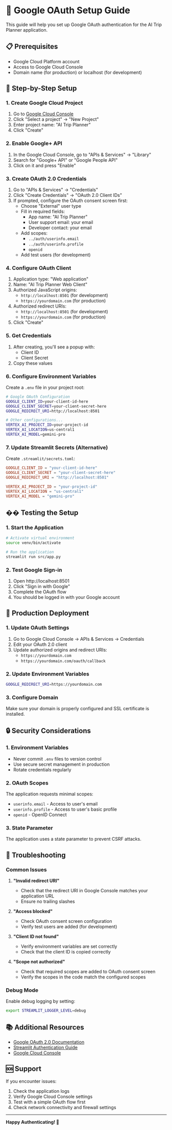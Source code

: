 # 🔐 Google OAuth Setup Guide

This guide will help you set up Google OAuth authentication for the AI Trip Planner application.

## 📋 Prerequisites

- Google Cloud Platform account
- Access to Google Cloud Console
- Domain name (for production) or localhost (for development)

## 🚀 Step-by-Step Setup

### 1. Create Google Cloud Project

1. Go to [Google Cloud Console](https://console.cloud.google.com/)
2. Click "Select a project" → "New Project"
3. Enter project name: "AI Trip Planner"
4. Click "Create"

### 2. Enable Google+ API

1. In the Google Cloud Console, go to "APIs & Services" → "Library"
2. Search for "Google+ API" or "Google People API"
3. Click on it and press "Enable"

### 3. Create OAuth 2.0 Credentials

1. Go to "APIs & Services" → "Credentials"
2. Click "Create Credentials" → "OAuth 2.0 Client IDs"
3. If prompted, configure the OAuth consent screen first:
   - Choose "External" user type
   - Fill in required fields:
     - App name: "AI Trip Planner"
     - User support email: your email
     - Developer contact: your email
   - Add scopes:
     - `../auth/userinfo.email`
     - `../auth/userinfo.profile`
     - `openid`
   - Add test users (for development)

### 4. Configure OAuth Client

1. Application type: "Web application"
2. Name: "AI Trip Planner Web Client"
3. Authorized JavaScript origins:
   - `http://localhost:8501` (for development)
   - `https://yourdomain.com` (for production)
4. Authorized redirect URIs:
   - `http://localhost:8501` (for development)
   - `https://yourdomain.com` (for production)
5. Click "Create"

### 5. Get Credentials

1. After creating, you'll see a popup with:
   - Client ID
   - Client Secret
2. Copy these values

### 6. Configure Environment Variables

Create a `.env` file in your project root:

```bash
# Google OAuth Configuration
GOOGLE_CLIENT_ID=your-client-id-here
GOOGLE_CLIENT_SECRET=your-client-secret-here
GOOGLE_REDIRECT_URI=http://localhost:8501

# Other configurations...
VERTEX_AI_PROJECT_ID=your-project-id
VERTEX_AI_LOCATION=us-central1
VERTEX_AI_MODEL=gemini-pro
```

### 7. Update Streamlit Secrets (Alternative)

Create `.streamlit/secrets.toml`:

```toml
GOOGLE_CLIENT_ID = "your-client-id-here"
GOOGLE_CLIENT_SECRET = "your-client-secret-here"
GOOGLE_REDIRECT_URI = "http://localhost:8501"

VERTEX_AI_PROJECT_ID = "your-project-id"
VERTEX_AI_LOCATION = "us-central1"
VERTEX_AI_MODEL = "gemini-pro"
```

## �� Testing the Setup

### 1. Start the Application

```bash
# Activate virtual environment
source venv/bin/activate

# Run the application
streamlit run src/app.py
```

### 2. Test Google Sign-in

1. Open http://localhost:8501
2. Click "Sign in with Google"
3. Complete the OAuth flow
4. You should be logged in with your Google account

## 🚀 Production Deployment

### 1. Update OAuth Settings

1. Go to Google Cloud Console → APIs & Services → Credentials
2. Edit your OAuth 2.0 client
3. Update authorized origins and redirect URIs:
   - `https://yourdomain.com`
   - `https://yourdomain.com/oauth/callback`

### 2. Update Environment Variables

```bash
GOOGLE_REDIRECT_URI=https://yourdomain.com
```

### 3. Configure Domain

Make sure your domain is properly configured and SSL certificate is installed.

## 🔒 Security Considerations

### 1. Environment Variables

- Never commit `.env` files to version control
- Use secure secret management in production
- Rotate credentials regularly

### 2. OAuth Scopes

The application requests minimal scopes:
- `userinfo.email` - Access to user's email
- `userinfo.profile` - Access to user's basic profile
- `openid` - OpenID Connect

### 3. State Parameter

The application uses a state parameter to prevent CSRF attacks.

## 🐛 Troubleshooting

### Common Issues

1. **"Invalid redirect URI"**
   - Check that the redirect URI in Google Console matches your application URL
   - Ensure no trailing slashes

2. **"Access blocked"**
   - Check OAuth consent screen configuration
   - Verify test users are added (for development)

3. **"Client ID not found"**
   - Verify environment variables are set correctly
   - Check that the client ID is copied correctly

4. **"Scope not authorized"**
   - Check that required scopes are added to OAuth consent screen
   - Verify the scopes in the code match the configured scopes

### Debug Mode

Enable debug logging by setting:

```bash
export STREAMLIT_LOGGER_LEVEL=debug
```

## 📚 Additional Resources

- [Google OAuth 2.0 Documentation](https://developers.google.com/identity/protocols/oauth2)
- [Streamlit Authentication Guide](https://docs.streamlit.io/streamlit-community-cloud/get-started/deploy-an-app/connect-to-data-sources/secrets-management)
- [Google Cloud Console](https://console.cloud.google.com/)

## 🆘 Support

If you encounter issues:

1. Check the application logs
2. Verify Google Cloud Console settings
3. Test with a simple OAuth flow first
4. Check network connectivity and firewall settings

---

**Happy Authenticating! 🔐**
